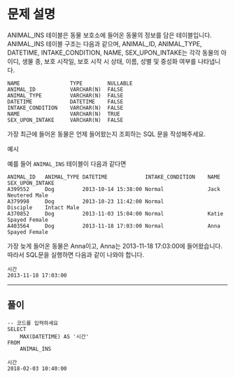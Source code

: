 # 문제 설명
ANIMAL_INS 테이블은 동물 보호소에 들어온 동물의 정보를 담은 테이블입니다. ANIMAL_INS 테이블 구조는 다음과 같으며, ANIMAL_ID, ANIMAL_TYPE, DATETIME, INTAKE_CONDITION, NAME, SEX_UPON_INTAKE는 각각 동물의 아이디, 생물 종, 보호 시작일, 보호 시작 시 상태, 이름, 성별 및 중성화 여부를 나타냅니다.

```
NAME                TYPE	    NULLABLE
ANIMAL_ID	        VARCHAR(N)	FALSE
ANIMAL_TYPE	        VARCHAR(N)	FALSE
DATETIME	        DATETIME	FALSE
INTAKE_CONDITION	VARCHAR(N)	FALSE
NAME	            VARCHAR(N)	TRUE
SEX_UPON_INTAKE	    VARCHAR(N)	FALSE
```

가장 최근에 들어온 동물은 언제 들어왔는지 조회하는 SQL 문을 작성해주세요.

예시

예를 들어 `ANIMAL_INS` 테이블이 다음과 같다면

```
ANIMAL_ID	ANIMAL_TYPE	DATETIME	        INTAKE_CONDITION	NAME	SEX_UPON_INTAKE
A399552	    Dog	        2013-10-14 15:38:00	Normal	            Jack	Neutered Male
A379998	    Dog	        2013-10-23 11:42:00	Normal	            Disciple	Intact Male
A370852	    Dog	        2013-11-03 15:04:00	Normal	            Katie	Spayed Female
A403564	    Dog	        2013-11-18 17:03:00	Normal          	Anna	Spayed Female
```

가장 늦게 들어온 동물은 Anna이고, Anna는 2013-11-18 17:03:00에 들어왔습니다. 
따라서 SQL문을 실행하면 다음과 같이 나와야 합니다.

```
시간
2013-11-18 17:03:00
```

----

## 풀이
```
-- 코드를 입력하세요
SELECT
    MAX(DATETIME) AS '시간'
FROM
    ANIMAL_INS
```

```
시간
2018-02-03 10:40:00
```
